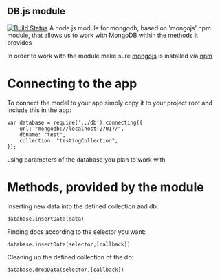 ## DB.js module
[![Build Status](https://travis-ci.org/IlyaRucavitcyn/vanga.by.svg?branch=master)](https://travis-ci.org/IlyaRucavitcyn/vanga.by)
A node.js module for mongodb, based on 'mongojs' npm module, that allows us to work with MongoDB within the methods it provides

In order to work with the module make sure [mongojs](https://www.npmjs.com/package/mongojs) is installed via [npm](https://www.npmjs.com/)

# Connecting to the app

To connect the model to your app simply copy it to your project root and include this in the app:

```
var database = require('../db').connecting({
    url: "mongodb://localhost:27017/",
    dbname: "test",
    collection: "testingCollection",
});
```
using parameters of the database you plan to work with

# Methods, provided by the module

Inserting new data into the defined collection and db:
```
database.insertData(data)
```

Finding docs according to the selector you want:
```
database.insertData(selector,[callback])
```

Cleaning up the defined collection of the db:
```
database.dropData(selector,[callback])
```
